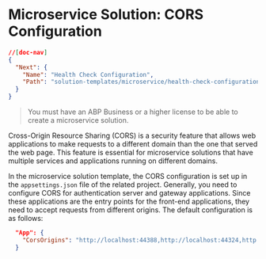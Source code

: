 # Microservice Solution: CORS Configuration

````json
//[doc-nav]
{
  "Next": {
    "Name": "Health Check Configuration",
    "Path": "solution-templates/microservice/health-check-configuration"
  }
}
````

> You must have an ABP Business or a higher license to be able to create a microservice solution.

Cross-Origin Resource Sharing (CORS) is a security feature that allows web applications to make requests to a different domain than the one that served the web page. This feature is essential for microservice solutions that have multiple services and applications running on different domains.

In the microservice solution template, the CORS configuration is set up in the `appsettings.json` file of the related project. Generally, you need to configure CORS for authentication server and gateway applications. Since these applications are the entry points for the front-end applications, they need to accept requests from different origins. The default configuration is as follows:

```json
  "App": {
    "CorsOrigins": "http://localhost:44388,http://localhost:44324,http://localhost:44377"
  }
```
